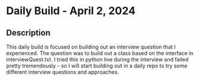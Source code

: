 # Daily Build - April 2, 2024

## Description
This daily build is focused on building out an interview question that I experienced. The question was to build out a class based on the interface in interviewQuest.txt. I tried this in python live during the interview and failed pretty tremendously - so I will start building out in a daily repo to try some different interview questions and approaches.